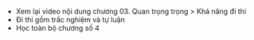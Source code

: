 


+ Xem lại video nội dung chương 03. Quan trọng trọng > Khả năng đi thi
+ Đi thi gồm trắc nghiệm và tự luận
+ Học toàn bộ chương số 4